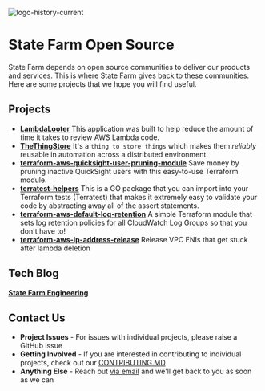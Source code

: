 ![logo-history-current](https://github.com/user-attachments/assets/ca633986-99e3-46ac-90ce-efde5326c95a)
# State Farm Open Source
State Farm depends on open source communities to deliver our products and services. This is where State Farm gives back to these communities. Here are some projects that we hope you will find useful. 

## Projects
* **[LambdaLooter](https://github.com/StateFarmIns/LambdaLooter)** This application was built to help reduce the amount of time it takes to review AWS Lambda code.
* **[TheThingStore](https://github.com/StateFarmIns/TheThingStore)** It's a `thing to store things` which makes them *reliably* reusable in automation across a distributed environment.
* **[terraform-aws-quicksight-user-pruning-module](https://github.com/StateFarmIns/terraform-aws-quicksight-user-pruning-module)** Save money by pruning inactive QuickSight users with this easy-to-use Terraform module.
* **[terratest-helpers](https://github.com/StateFarmIns/terratest-helpers)** This is a GO package that you can import into your Terraform tests (Terratest) that makes it extremely easy to validate your code by abstracting away all of the assert statements.
* **[terraform-aws-default-log-retention](https://github.com/StateFarmIns/terraform-aws-default-log-retention)** A simple Terraform module that sets log retention policies for all CloudWatch Log Groups so that you don't have to!
* **[terraform-aws-ip-address-release](https://github.com/StateFarmIns/terraform-aws-ip-address-release)** Release VPC ENIs that get stuck after lambda deletion

## Tech Blog
**[State Farm Engineering](https://engineering.statefarm.com/)**

## Contact Us
* **Project Issues** - For issues with individual projects, please raise a GitHub issue
* **Getting Involved** - If you are interested in contributing to individual projects, check out our [CONTRIBUTING.MD](https://github.com/StateFarmIns/.github/blob/master/CONTRIBUTING.md)
* **Anything Else** - Reach out [via email](mailto:home.sys-opensource.233l00@statefarm.com) and we'll get back to you as soon as we can
